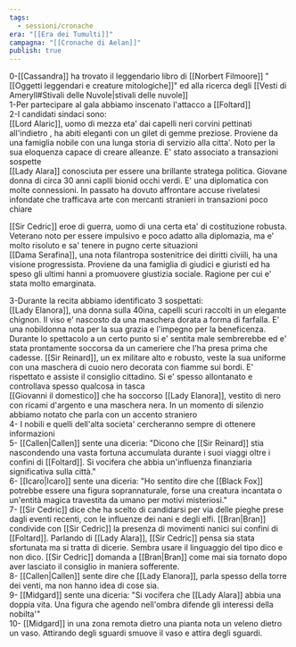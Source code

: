 ```yaml
---
tags:
  - sessioni/cronache
era: "[[Era dei Tumulti]]"
campagna: "[[Cronache di Aelan]]"
publish: true
---
```

0-[[Cassandra]] ha trovato il leggendario libro di [[Norbert Filmoore]] "[[Oggetti leggendari e creature mitologiche]]" ed alla ricerca degli [[Vesti di Ameryll#Stivali delle Nuvole|stivali delle nuvole]]  
1-Per partecipare al gala abbiamo inscenato l'attacco a [[Foltard]]  
2-I candidati sindaci sono:  
[[Lord Alaric]], uomo di mezza eta' dai capelli neri corvini pettinati all'indietro , ha abiti eleganti con un gilet di gemme preziose. Proviene da una famiglia nobile con una lunga storia di servizio alla citta'. Noto per la sua eloquenza capace di creare alleanze. E' stato associato a transazioni sospette  
[[Lady Alara]] conosciuta per essere una brillante stratega politica. Giovane donna di circa 30 anni caplli bionid occhi verdi. E' una diplomatica con molte connessioni. In passato ha dovuto affrontare accuse rivelatesi infondate che trafficava arte con mercanti stranieri in transazioni poco chiare
 
[[Sir Cedric]] eroe di guerra, uomo di una certa eta' di costituzione robusta. Veterano noto per essere impulsivo e poco adatto alla diplomazia, ma e' molto risoluto e sa' tenere in pugno certe situazioni  
[[Dama Serafina]], una nota filantropa sostenitrice dei diritti civiili, ha una visione progressista. Proviene da una famiglia di giudici e giuristi ed ha speso gli ultimi hanni a promuovere giustizia sociale. Ragione per cui e' stata molto emarginata. 

3-Durante la recita abbiamo identificato 3 sospettati:  
[[Lady Elanora]], una donna sulla 40ina, capelli scuri raccolti in un elegante chignon. Il viso e' nascosto da una maschera dorata a forma di farfalla. E' una nobildonna nota per la sua grazia e l'impegno per la beneficenza. Durante lo spettacolo a un certo punto si e' sentita male sembrerebbe ed e' stata prontamente soccorsa da un cameriere che l'ha presa prima che cadesse.
[[Sir Reinard]], un ex militare alto e robusto, veste la sua uniforme con una maschera di cuoio nero decorata con fiamme sui bordi. E' rispettato e assiste il consiglio cittadino. Si e' spesso allontanato e controllava spesso qualcosa in tasca  
[[Giovanni il domestico]] che ha soccorso [[Lady Elanora]], vestito di nero con ricami d'argento e una maschera nera. In un momento di silenzio abbiamo notato che parla con un accento straniero  
4- I nobili e quelli dell'alta societa' cercheranno sempre di ottenere informazioni  
5- [[Callen|Callen]] sente una diceria: "Dicono che [[Sir Reinard]] stia nascondendo una vasta fortuna accumulata durante i suoi viaggi oltre i confini di [[Foltard]]. Si vocifera che abbia un'influenza finanziaria significativa sulla città."  
6- [[Icaro|Icaro]] sente una diceria: "Ho sentito dire che [[Black Fox]] potrebbe essere una figura soprannaturale, forse una creatura incantata o un'entità magica travestita da umano per motivi misteriosi."  
7- [[Sir Cedric]] dice che ha scelto di candidarsi per via delle pieghe prese dagli eventi recenti, con le influenze dei nani e degli elfi. [[Bran|Bran]] condivide con [[Sir Cedric]] la presenza di movimenti nanici sui confini di [[Foltard]]. Parlando di [[Lady Alara]], [[Sir Cedric]] pensa sia stata sfortunata ma si tratta di dicerie. Sembra usare il linguaggio del tipo dico e non dico. [[Sir Cedric]] domanda a [[Bran|Bran]] come mai sia tornato dopo aver lasciato il consiglio in maniera sofferente.  
8- [[Callen|Callen]] sente dire che [[Lady Elanora]], parla spesso della torre dei venti, ma non hanno idea di cose sia.  
9- [[Midgard]] sente una diceria: "Si vocifera che [[Lady Alara]] abbia una doppia vita. Una figura che agendo nell'ombra difende gli interessi della nobilta'"  
10- [[Midgard]] in una zona remota dietro una pianta nota un veleno dietro un vaso. Attirando degli sguardi smuove il vaso e attira degli sguardi.